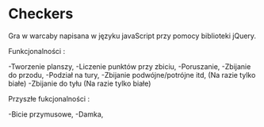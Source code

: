 # Checkers


Gra w warcaby napisana w języku javaScript przy pomocy biblioteki jQuery.

Funkcjonalności :

-Tworzenie planszy,
-Liczenie punktów przy zbiciu,
-Poruszanie,
-Zbijanie do przodu,
-Podział na tury,
-Zbijanie podwójne/potrójne itd, (Na razie tylko białe)
-Zbijanie do tyłu (Na razie tylko białe)

Przyszłe fukcjonalności :

-Bicie przymusowe,
-Damka,

